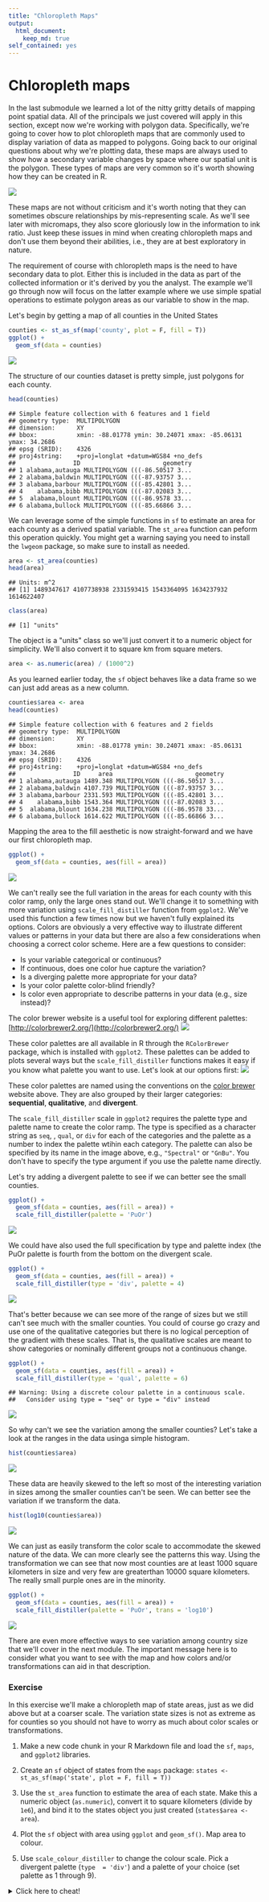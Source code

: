 ```yaml
---
title: "Chloropleth Maps"
output: 
  html_document:
    keep_md: true
self_contained: yes
---
```


# Chloropleth maps



In the last submodule we learned a lot of the nitty gritty details of mapping point spatial data.  All of the principals we just covered will apply in this section, except now we're working with polygon data.  Specifically, we're going to cover how to plot chloropleth maps that are commonly used to display variation of data as mapped to polygons.  Going back to our original questions about why we're plotting data, these maps are always used to show how a secondary variable changes by space where our spatial unit is the polygon.  These types of maps are very common so it's worth showing how they can be created in R. 

![](../../../img/chloroex.jpg)

These maps are not without criticism and it's worth noting that they can sometimes obscure relationships by mis-representing scale. As we'll see later with micromaps, they also score gloriously low in the information to ink ratio.  Just keep these issues in mind when creating chloropleth maps and don't use them beyond their abilities, i.e., they are at best exploratory in nature.

The requirement of course with chloropleth maps is the need to have secondary data to plot. Either this is included in the data as part of the collected information or it's derived by you the analyst.  The example we'll go through now will focus on the latter example where we use simple spatial operations to estimate polygon areas as our variable to show in the map.  

Let's begin by getting a map of all counties in the United States

```r
counties <- st_as_sf(map('county', plot = F, fill = T))
ggplot() +
  geom_sf(data = counties)
```

![](../../../img/cntybs-1.png)<!-- -->

The structure of our counties dataset is pretty simple, just polygons for each county.

```r
head(counties)
```

```
## Simple feature collection with 6 features and 1 field
## geometry type:  MULTIPOLYGON
## dimension:      XY
## bbox:           xmin: -88.01778 ymin: 30.24071 xmax: -85.06131 ymax: 34.2686
## epsg (SRID):    4326
## proj4string:    +proj=longlat +datum=WGS84 +no_defs
##                ID                       geometry
## 1 alabama,autauga MULTIPOLYGON (((-86.50517 3...
## 2 alabama,baldwin MULTIPOLYGON (((-87.93757 3...
## 3 alabama,barbour MULTIPOLYGON (((-85.42801 3...
## 4    alabama,bibb MULTIPOLYGON (((-87.02083 3...
## 5  alabama,blount MULTIPOLYGON (((-86.9578 33...
## 6 alabama,bullock MULTIPOLYGON (((-85.66866 3...
```

We can leverage some of the simple functions in `sf` to estimate an area for each county as a derived spatial variable.  The `st_area` function can peform this operation quickly.  You might get a warning saying you need to install the `lwgeom` package, so make sure to install as needed.


```r
area <- st_area(counties)
head(area)
```

```
## Units: m^2
## [1] 1489347617 4107738938 2331593415 1543364095 1634237932 1614622407
```

```r
class(area)
```

```
## [1] "units"
```

The object is a "units" class so we'll just convert it to a numeric object for simplicity.  We'll also convert it to square km from square meters. 

```r
area <- as.numeric(area) / (1000^2)
```

As you learned earlier today, the `sf` object behaves like a data frame so we can just add areas as a new column.

```r
counties$area <- area
head(counties)
```

```
## Simple feature collection with 6 features and 2 fields
## geometry type:  MULTIPOLYGON
## dimension:      XY
## bbox:           xmin: -88.01778 ymin: 30.24071 xmax: -85.06131 ymax: 34.2686
## epsg (SRID):    4326
## proj4string:    +proj=longlat +datum=WGS84 +no_defs
##                ID     area                       geometry
## 1 alabama,autauga 1489.348 MULTIPOLYGON (((-86.50517 3...
## 2 alabama,baldwin 4107.739 MULTIPOLYGON (((-87.93757 3...
## 3 alabama,barbour 2331.593 MULTIPOLYGON (((-85.42801 3...
## 4    alabama,bibb 1543.364 MULTIPOLYGON (((-87.02083 3...
## 5  alabama,blount 1634.238 MULTIPOLYGON (((-86.9578 33...
## 6 alabama,bullock 1614.622 MULTIPOLYGON (((-85.66866 3...
```

Mapping the area to the fill aesthetic is now straight-forward and we have our first chloropleth map.

```r
ggplot() +
  geom_sf(data = counties, aes(fill = area))
```

![](../../../img/cntygm-1.png)<!-- -->

We can't really see the full variation in the areas for each county with this color ramp, only the large ones stand out. We'll change it to something with more variation using `scale_fill_distiller` function from `ggplot2`.  We've used this function a few times now but we haven't fully explained its options.  Colors are obviously a very effective way to illustrate different values or patterns in your data but there are also a few considerations when choosing a correct color scheme.  Here are a few questions to consider:

* Is your variable categorical or continuous?
* If continuous, does one color hue capture the variation?
* Is a diverging palette more appropriate for your data?
* Is your color palette color-blind friendly?
* Is color even appropriate to describe patterns in your data (e.g., size instead)?

The color brewer website is a useful tool for exploring different palettes: [http://colorbrewer2.org/](http://colorbrewer2.org/)
![](../../../img/colorbrewer.PNG)


These color palettes are all available in R through the `RColorBrewer` package, which is installed with `ggplot2`.  These palettes can be added to plots several ways but the `scale_fill_distiller` functions makes it easy if you know what palette you want to use.  Let's look at our options first:
![](../../../img/brewerall.jpg)

These color palettes are named using the conventions on the [color brewer](http://colorbrewer2.org/) website above.  They are also grouped by their larger categories: __sequential__, __qualitative__, and __divergent__.  

The `scale_fill_distiller` scale in `ggplot2` requires the palette type and palette name to create the color ramp.  The type is specified as a character string as `seq`, , `qual`, or `div` for each of the categories and the palette as a number to index the palette wtihin each category.  The palette can also be specified by its name in the image above, e.g., `"Spectral"` or `"GnBu"`.  You don't have to specify the type argument if you use the palette name directly. 

Let's try adding a divergent palette to see if we can better see the small counties.

```r
ggplot() +
  geom_sf(data = counties, aes(fill = area)) +
  scale_fill_distiller(palette = 'PuOr')
```

![](../../../img/cntygm2-1.png)<!-- -->

We could have also used the full specification by type and palette index (the PuOr palette is fourth from the bottom on the divergent scale.

```r
ggplot() +
  geom_sf(data = counties, aes(fill = area)) +
  scale_fill_distiller(type = 'div', palette = 4)
```

![](../../../img/cntygm3-1.png)<!-- -->

That's better because we can see more of the range of sizes but we still can't see much with the smaller counties.  You could of course go crazy and use one of the qualitative categories but there is no logical perception of the gradient with these scales.  That is, the qualitative scales are meant to show categories or nominally different groups not a continuous change. 

```r
ggplot() +
  geom_sf(data = counties, aes(fill = area)) +
  scale_fill_distiller(type = 'qual', palette = 6)
```

```
## Warning: Using a discrete colour palette in a continuous scale.
##   Consider using type = "seq" or type = "div" instead
```

![](../../../img/cntygm4-1.png)<!-- -->

So why can't we see the variation among the smaller counties? Let's take a look at the ranges in the data usinga simple histogram.

```r
hist(counties$area)
```

![](../../../img/areahist-1.png)<!-- -->

These data are heavily skewed to the left so most of the interesting variation in sizes among the smaller counties can't be seen. We can better see the variation if we transform the data.

```r
hist(log10(counties$area))
```

![](../../../img/areahist2-1.png)<!-- -->

We can just as easily transform the color scale to accommodate the skewed nature of the data.  We can more clearly see the patterns this way. Using the transformation we can see that now most counties are at least 1000 square kilometers in size and very few are greaterthan 10000 square kilometers. The really small purple ones are in the minority.

```r
ggplot() +
  geom_sf(data = counties, aes(fill = area)) +
  scale_fill_distiller(palette = 'PuOr', trans = 'log10')
```

![](../../../img/cntygm5-1.png)<!-- -->

There are even more effective ways to see variation among country size that we'll cover in the next module.  The important message here is to consider what you want to see with the map and how colors and/or transformations can aid in that description.  

### Exercise

In this exercise we'll make a chloropleth map of state areas, just as we did above but at a coarser scale.  The variation state sizes is not as extreme as for counties so you should not have to worry as much about color scales or transformations. 

1. Make a new code chunk in your R Markdown file and load the `sf`, `maps`, and `ggplot2` libraries.

1. Create an `sf` object of states from the `maps` package: `states <- st_as_sf(map('state', plot = F, fill = T))`

1. Use the `st_area` function to estimate the area of each state.  Make this a numeric object (`as.numeric`), convert it to square kilometers (divide by `1e6`), and bind it to the states object you just created (`states$area <- area`).

1. Plot the `sf` object with area using `ggplot` and `geom_sf()`.  Map area to colour.

1. Use `scale_colour_distiller` to change the colour scale.  Pick a divergent palette (`type  = 'div'`) and a palette of your choice (set palette as 1 through 9). 

<details> 
  <summary>Click here to cheat!</summary>
   <script src="https://gist.github.com/fawda123/9315d9d975874e14340daccc0cd80274.js"></script>
</details>
